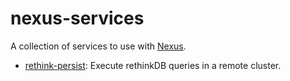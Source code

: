 # nexus-services

A collection of services to use with [Nexus](http://github.com/jaracil/nexus).

- [rethink-persist](http://github.com/nayarsystems/nexus-services/tree/master/rethink-persist): Execute rethinkDB queries in a remote cluster.